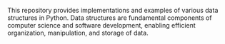 This repository provides implementations and examples of various data structures in Python. Data structures are fundamental components of computer science and software development, enabling efficient organization, manipulation, and storage of data.
